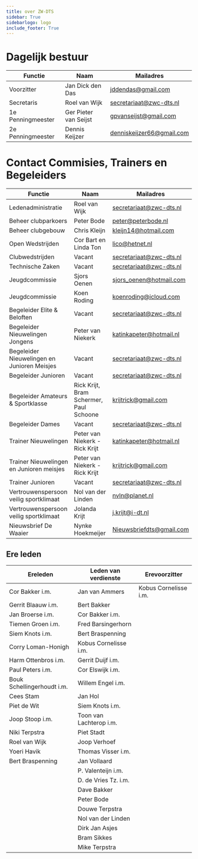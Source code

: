 ```yaml
---
title: over ZW-DTS
sidebar: True
sidebarlogo: logo
include_footer: True
---
```


# Dagelijk bestuur

| Functie           | Naam                  | Mailadres                 |
| ----------------- | --------------------- | ------------------------- |
| Voorzitter        | Jan Dick den Das      | jddendas@gmail.com        |
| Secretaris        | Roel van Wijk         | secretariaat@zwc-dts.nl   |
| 1e Penningmeester | Ger Pieter van Seijst | gpvanseijst@gmail.com     |
| 2e Penningmeester | Dennis Keijzer        | denniskeijzer66@gmail.com |

# Contact Commisies, Trainers en Begeleiders

| Functie                                     | Naam                                    | Mailadres                |
| ------------------------------------------- | --------------------------------------- | ------------------------ |
| Ledenadministratie                          | Roel van Wijk                           | secretariaat@zwc-dts.nl  |
| Beheer clubparkoers                         | Peter Bode                              | peter@peterbode.nl       |
| Beheer clubgebouw                           | Chris Kleijn                            | kleijn14@hotmail.com     |
| Open Wedstrijden                            | Cor Bart en Linda Ton                   | lico@hetnet.nl           |
| Clubwedstrijden                             | Vacant                                  | secretariaat@zwc-dts.nl  |
| Technische Zaken                            | Vacant                                  | secretariaat@zwc-dts.nl  |
| Jeugdcommissie                              | Sjors Oenen                             | sjors_oenen@hotmail.com  |
| Jeugdcommissie                              | Koen Roding                             | koenroding@icloud.com    |
| Begeleider Elite & Beloften                 | Vacant                                  | secretariaat@zwc-dts.nl  |
| Begeleider Nieuwelingen Jongens             | Peter van Niekerk                       | katinkapeter@hotmail.nl  |
| Begeleider Nieuwelingen en Junioren Meisjes | Vacant                                  | secretariaat@zwc-dts.nl  |
| Begeleider Junioren                         | Vacant                                  | secretariaat@zwc-dts.nl  |
| Begeleider Amateurs & Sportklasse           | Rick Krijt, Bram Schermer, Paul Schoone | krijtrick@gmail.com      |
| Begeleider Dames                            | Vacant                                  | secretariaat@zwc-dts.nl  |
| Trainer Nieuwelingen                        | Peter van Niekerk - Rick Krijt          | katinkapeter@hotmail.nl  |
| Trainer Nieuwelingen en Junioren meisjes    | Peter van Niekerk - Rick Krijt          | krijtrick@gmail.com      |
| Trainer Junioren                            | Vacant                                  | secretariaat@zwc-dts.nl  |
| Vertrouwenspersoon veilig sportklimaat      | Nol van der Linden                      | nvln@planet.nl           |
| Vertrouwenspersoon veilig sportklimaat      | Jolanda Krijt                           | j.krijt@i-dt.nl          |
| Nieuwsbrief De Waaier                       | Nynke Hoekmeijer                        | Nieuwsbriefdts@gmail.com |

## Ere leden

| Ereleden                   | Leden van verdienste    | Erevoorzitter         |
| -------------------------- | ----------------------- | --------------------- |
| Cor Bakker i.m.            | Jan van Ammers          | Kobus Cornelisse i.m. |
| Gerrit Blaauw i.m.         | Bert Bakker             |                       |
| Jan Broerse i.m.           | Cor Bakker i.m.         |                       |
| Tiemen Groen i.m.          | Fred Barsingerhorn      |                       |
| Siem Knots i.m.            | Bert Braspenning        |                       |
| Corry Loman-Honigh         | Kobus Cornelisse i.m.   |                       |
| Harm Ottenbros i.m.        | Gerrit Duijf i.m.       |                       |
| Paul Peters i.m.           | Cor Elswijk i.m.        |                       |
| Bouk Schellingerhoudt i.m. | Willem Engel i.m.       |                       |
| Cees Stam                  | Jan Hol                 |                       |
| Piet de Wit                | Siem Knots i.m.         |                       |
| Joop Stoop i.m.            | Toon van Lachterop i.m. |                       |
| Niki Terpstra              | Piet Stadt              |                       |
| Roel van Wijk              | Joop Verhoef            |                       |
| Yoeri Havik                | Thomas Visser i.m.      |                       |
| Bert Braspenning           | Jan Vollaard            |                       |
|                            | P. Valenteijn i.m.      |                       |
|                            | D. de Vries Tz. i.m.    |                       |
|                            | Dave Bakker             |                       |
|                            | Peter Bode              |                       |
|                            | Douwe Terpstra          |                       |
|                            | Nol van der Linden      |                       |
|                            | Dirk Jan Asjes          |                       |
|                            | Bram Sikkes             |                       |
|                            | Mike Terpstra           |                       |

